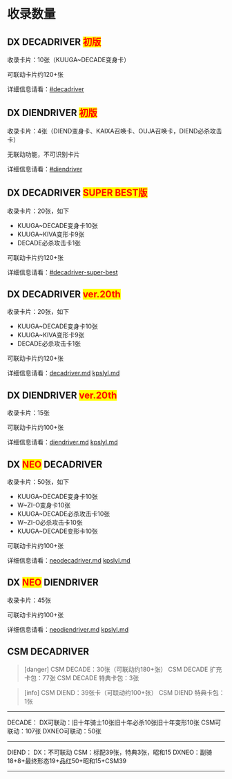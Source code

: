 # 收录数量

## DX DECADRIVER <mark style="color:red;">初版</mark>

收录卡片：10张（KUUGA\~DECADE变身卡）

可联动卡片约120+张

详细信息请看：[#decadriver](../2shangpin/dx/zaoqi.md#decadriver "mention")

## DX DIENDRIVER <mark style="color:red;">初版</mark>

收录卡片：4张（DIEND变身卡、KAIXA召唤卡、OUJA召唤卡，DIEND必杀攻击卡）

无联动功能，不可识别卡片

详细信息请看：[#diendriver](../2shangpin/dx/zaoqi.md#diendriver "mention")

## DX DECADRIVER <mark style="color:red;">SUPER BEST版</mark>

收录卡片：20张，如下

* KUUGA\~DECADE变身卡10张
* KUUGA\~KIVA变形卡9张
* DECADE必杀攻击卡1张

可联动卡片约120+张

详细信息请看：[#decadriver-super-best](../2shangpin/dx/zaoqi.md#decadriver-super-best "mention")

## DX DECADRIVER <mark style="color:red;">ver.20th</mark>

收录卡片：20张，如下

* KUUGA\~DECADE变身卡10张
* KUUGA\~KIVA变形卡9张
* DECADE必杀攻击卡1张

可联动卡片约120+张

详细信息请看：[decadriver.md](../2shangpin/dx/decadriver.md "mention") [kpslyl.md](kpslyl.md "mention")

## DX DIENDRIVER <mark style="color:red;">ver.20th</mark>

收录卡片：15张

可联动卡片约100+张

详细信息请看：[diendriver.md](../2shangpin/dx/diendriver.md "mention") [kpslyl.md](kpslyl.md "mention")

## DX <mark style="color:red;">NEO</mark> DECADRIVER

收录卡片：50张，如下

* KUUGA\~DECADE变身卡10张
* W\~ZI-O变身卡10张
* KUUGA\~DECADE必杀攻击卡10张
* W\~ZI-O必杀攻击卡10张
* KUUGA\~DECADE变形卡10张

可联动卡片约100+张

详细信息请看：[neodecadriver.md](../2shangpin/dx/neodecadriver.md "mention") [kpslyl.md](kpslyl.md "mention")

## DX <mark style="color:red;">NEO</mark> DIENDRIVER

收录卡片：45张

可联动卡片约100+张

详细信息请看：[neodiendriver.md](../2shangpin/dx/neodiendriver.md "mention") [kpslyl.md](kpslyl.md "mention")

## CSM DECADRIVER



> \[danger] CSM DECADE：30张（可联动约180+张） CSM DECADE 扩充卡包：77张 CSM DECADE 特典卡包：3张

> \[info] CSM DIEND：39张卡（可联动约100+张） CSM DIEND 特典卡包：1张

***

DECADE： DX可联动：旧十年骑士10张旧十年必杀10张旧十年变形10张 CSM可联动：107张 DXNEO可联动：50张

***

DIEND： DX：不可联动 CSM：标配39张，特典3张，昭和15 DXNEO：副骑18+8+最终形态19+品红50+昭和15+CSM39

***
